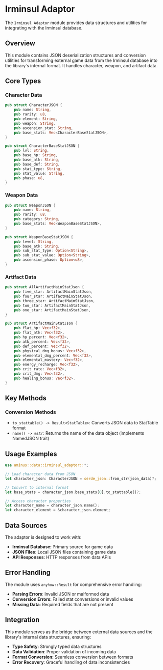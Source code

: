 # Irminsul Adaptor

The `Irminsul Adaptor` module provides data structures and utilities for integrating with the Irminsul database.

## Overview

This module contains JSON deserialization structures and conversion utilities for transforming external game data from the Irminsul database into the library's internal format. It handles character, weapon, and artifact data.

## Core Types

### Character Data

```rust
pub struct CharacterJSON {
    pub name: String,
    pub rarity: u8,
    pub element: String,
    pub weapon: String,
    pub ascension_stat: String,
    pub base_stats: Vec<CharacterBaseStatJSON>,
}

pub struct CharacterBaseStatJSON {
    pub lvl: String,
    pub base_hp: String,
    pub base_atk: String,
    pub base_def: String,
    pub stat_type: String,
    pub stat_value: String,
    pub phase: u8,
}
```

### Weapon Data

```rust
pub struct WeaponJSON {
    pub name: String,
    pub rarity: u8,
    pub category: String,
    pub base_stats: Vec<WeaponBaseStatJSON>,
}

pub struct WeaponBaseStatJSON {
    pub level: String,
    pub base_atk: String,
    pub sub_stat_type: Option<String>,
    pub sub_stat_value: Option<String>,
    pub ascension_phase: Option<u8>,
}
```

### Artifact Data

```rust
pub struct AllArtifactMainStatJson {
    pub five_star: ArtifactMainStatJson,
    pub four_star: ArtifactMainStatJson,
    pub three_star: ArtifactMainStatJson,
    pub two_star: ArtifactMainStatJson,
    pub one_star: ArtifactMainStatJson,
}

pub struct ArtifactMainStatJson {
    pub flat_hp: Vec<f32>,
    pub flat_atk: Vec<f32>,
    pub hp_percent: Vec<f32>,
    pub atk_percent: Vec<f32>,
    pub def_percent: Vec<f32>,
    pub physical_dmg_bonus: Vec<f32>,
    pub elemental_dmg_percent: Vec<f32>,
    pub elemental_mastery: Vec<f32>,
    pub energy_recharge: Vec<f32>,
    pub crit_rate: Vec<f32>,
    pub crit_dmg: Vec<f32>,
    pub healing_bonus: Vec<f32>,
}
```

## Key Methods

### Conversion Methods

- `to_stattable() -> Result<StatTable>`: Converts JSON data to StatTable format
- `name() -> &str`: Returns the name of the data object (implements NamedJSON trait)

## Usage Examples

```rust
use aminus::data::irminsul_adaptor::*;

// Load character data from JSON
let character_json: CharacterJSON = serde_json::from_str(json_data)?;

// Convert to internal format
let base_stats = character_json.base_stats[0].to_stattable()?;

// Access character properties
let character_name = character_json.name();
let character_element = &character_json.element;
```

## Data Sources

The adaptor is designed to work with:

- **Irminsul Database**: Primary source for game data
- **JSON Files**: Local JSON files containing game data
- **API Responses**: HTTP responses from data APIs

## Error Handling

The module uses `anyhow::Result` for comprehensive error handling:

- **Parsing Errors**: Invalid JSON or malformed data
- **Conversion Errors**: Failed stat conversions or invalid values
- **Missing Data**: Required fields that are not present

## Integration

This module serves as the bridge between external data sources and the library's internal data structures, ensuring:

- **Type Safety**: Strongly typed data structures
- **Data Validation**: Proper validation of incoming data
- **Format Conversion**: Seamless conversion between formats
- **Error Recovery**: Graceful handling of data inconsistencies 